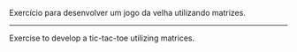 Exercício para desenvolver um jogo da velha utilizando matrizes.

-----

Exercise to develop a tic-tac-toe utilizing matrices.
